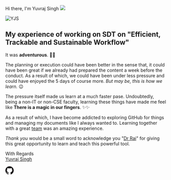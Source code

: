 
Hi there, I'm Yuvraj Singh <img src="https://media.giphy.com/media/hvRJCLFzcasrR4ia7z/giphy.gif" width="25px">

<img src="picture.png" title="" alt="YJS" width="180">

## My experience of working on SDT on "Efficient, Trackable and Sustainable Workflow"  

It was **adventurous**. 🔭😄

The planning or execution could have been better in the sense that, it could have been great if we already had prepared
the content a week before the conduct.  As a result of which, we could have been under less pressure and could have enjoyed 
the 5 days of course more. *But may be, this is how we learn.* 😉

The pressure itself made us learn at a much faster pase. Undoubtedly, being a non-IT or non-CSE faculty, learning 
these things have made me feel like **There is a magic in our fingers**. ✨✨

As a result of which, I have become addicted to exploring GitHub for things and managing my documents like I always wanted to.
Learning together with a great [team](https://github.com/shailjasharma15) was an amazing experience. 

*Thank you* would be a small word to acknowledge you "[Dr Rai](https://github.com/hsrai)" for giving this great opportunity to learn and teach this powerful tool. 

With Regards   
[Yuvraj Singh](https://github.com/yuvrajsingh2304)

<img align="left" alt="GitHub" width="26px" src="https://raw.githubusercontent.com/github/explore/78df643247d429f6cc873026c0622819ad797942/topics/github/github.png" />






